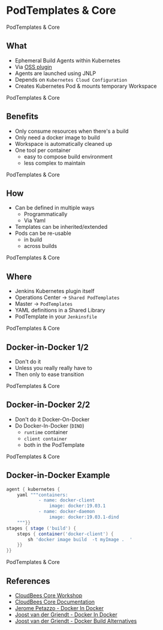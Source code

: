 <!-- .slide: class="center" -->
# PodTemplates & Core


<!-- .slide: class="dark" -->
<div class="label">PodTemplates & Core</div>

## What

* Ephemeral Build Agents within Kubernetes
* Via [OSS plugin](https://github.com/jenkinsci/kubernetes-plugin)
* Agents are launched using JNLP
* Depends on `Kubernetes Cloud Configuration`
* Creates Kubernetes Pod & mounts temporary Workspace


<!-- .slide: class="dark" -->
<div class="label">PodTemplates & Core</div>

## Benefits

* Only consume resources when there's a build
* Only need a docker image to build
* Workspace is automatically cleaned up
* One tool per container
    * easy to compose build environment
    * less complex to maintain


<!-- .slide: class="dark" -->
<div class="label">PodTemplates & Core</div>

## How

* Can be defined in multiple ways
    * Programmatically
    * Via Yaml
* Templates can be inherited/extended
* Pods can be re-usable
    * in build
    * across builds


<!-- .slide: class="dark" -->
<div class="label">PodTemplates & Core</div>

## Where

* Jenkins Kubernetes plugin itself
* Operations Center -> `Shared PodTemplates`
* Master -> `PodTemplates`
* YAML definitions in a Shared Library
* PodTemplate in your `Jenkinsfile`


<!-- .slide: class="center light" -->
<!-- .slide: data-background="../img/podtemplates-where.png" data-background-size="contain" data-background-color="#FFF" -->


<!-- .slide: class="dark" -->
<div class="label">PodTemplates & Core</div>

## Docker-in-Docker 1/2

* Don't do it
* Unless you really really have to
* Then only to ease transition


<!-- .slide: class="dark" -->
<div class="label">PodTemplates & Core</div>

## Docker-in-Docker 2/2

* Don't do it Docker-On-Docker
* Do Docker-In-Docker (`DIND`)
    * `runtime` container
    * `client container`
    * both in the PodTemplate


<!-- .slide: class="dark" -->
<div class="label">PodTemplates & Core</div>

## Docker-in-Docker Example

```groovy
agent { kubernetes {
    yaml """containers:
            - name: docker-client
                image: docker:19.03.1 
            - name: docker-daemon
                image: docker:19.03.1-dind
    """}}
stages { stage ('build') {
    steps { container('docker-client') {
        sh 'docker image build  -t myImage .  '
    }}
}}
```


<!-- .slide: class="dark" -->
<div class="label">PodTemplates & Core</div>

## References

* [CloudBees Core Workshop](https://github.com/cloudbees-days/cloudbees-core-workshop/blob/master/catalog-templates.md)
* [CloudBees Core Documentation](https://docs.cloudbees.com/docs/cloudbees-core/latest/cloud-admin-guide/agents#kubernetes-agents)
* [Jerome Petazzo - Docker In Docker](https://jpetazzo.github.io/2015/09/03/do-not-use-docker-in-docker-for-ci/)
* [Joost van der Griendt - Docker In Docker](https://joostvdg.github.io/jenkins-pipeline/podtemplate-dind/#docker-in-docker-with-podtemplates)
* [Joost van der Griendt - Docker Build Alternatives](https://joostvdg.github.io/blogs/docker-alternatives/)
